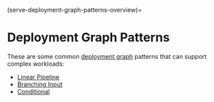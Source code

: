 (serve-deployment-graph-patterns-overview)=

# Deployment Graph Patterns

These are some common [deployment graph](serve-model-composition-deployment-graph) patterns that can support complex workloads: 

- [Linear Pipeline](deployment-graph-patterns/linear_pipeline.md)
- [Branching Input](deployment-graph-patterns/branching_input.md)
- [Conditional](deployment-graph-patterns/conditional.md)
